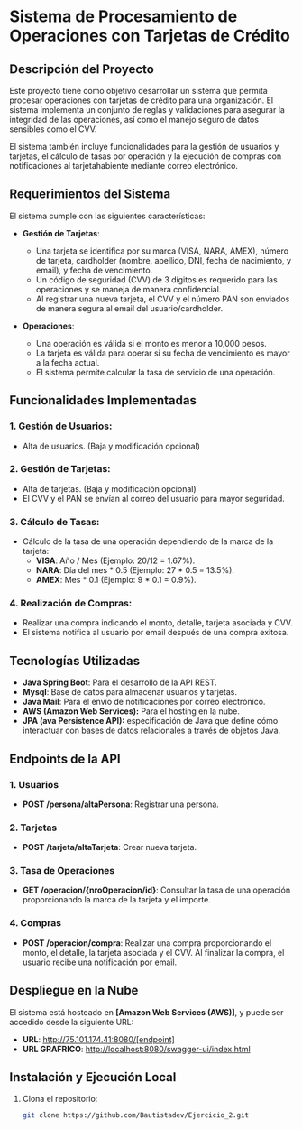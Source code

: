 # Sistema de Procesamiento de Operaciones con Tarjetas de Crédito

## Descripción del Proyecto

Este proyecto tiene como objetivo desarrollar un sistema que permita procesar operaciones con tarjetas de crédito para una organización. El sistema implementa un conjunto de reglas y validaciones para asegurar la integridad de las operaciones, así como el manejo seguro de datos sensibles como el CVV.

El sistema también incluye funcionalidades para la gestión de usuarios y tarjetas, el cálculo de tasas por operación y la ejecución de compras con notificaciones al tarjetahabiente mediante correo electrónico.

## Requerimientos del Sistema

El sistema cumple con las siguientes características:

- **Gestión de Tarjetas**:
    - Una tarjeta se identifica por su marca (VISA, NARA, AMEX), número de tarjeta, cardholder (nombre, apellido, DNI, fecha de nacimiento, y email), y fecha de vencimiento.
    - Un código de seguridad (CVV) de 3 dígitos es requerido para las operaciones y se maneja de manera confidencial.
    - Al registrar una nueva tarjeta, el CVV y el número PAN son enviados de manera segura al email del usuario/cardholder.

- **Operaciones**:
    - Una operación es válida si el monto es menor a 10,000 pesos.
    - La tarjeta es válida para operar si su fecha de vencimiento es mayor a la fecha actual.
    - El sistema permite calcular la tasa de servicio de una operación.

## Funcionalidades Implementadas

### 1. Gestión de Usuarios:
- Alta de usuarios. (Baja y modificación opcional)

### 2. Gestión de Tarjetas:
- Alta de tarjetas. (Baja y modificación opcional)
- El CVV y el PAN se envían al correo del usuario para mayor seguridad.

### 3. Cálculo de Tasas:
- Cálculo de la tasa de una operación dependiendo de la marca de la tarjeta:
    - **VISA**: Año / Mes (Ejemplo: 20/12 = 1.67%).
    - **NARA**: Día del mes * 0.5 (Ejemplo: 27 * 0.5 = 13.5%).
    - **AMEX**: Mes * 0.1 (Ejemplo: 9 * 0.1 = 0.9%).

### 4. Realización de Compras:
- Realizar una compra indicando el monto, detalle, tarjeta asociada y CVV.
- El sistema notifica al usuario por email después de una compra exitosa.

## Tecnologías Utilizadas

- **Java Spring Boot**: Para el desarrollo de la API REST.
- **Mysql**: Base de datos para almacenar usuarios y tarjetas.
- **Java Mail**: Para el envío de notificaciones por correo electrónico.
- **AWS (Amazon Web Services):** Para el hosting en la nube.
- **JPA (ava Persistence API):** especificación de Java que define cómo interactuar con bases de datos relacionales a través de objetos Java.

## Endpoints de la API

### 1. Usuarios
- **POST /persona/altaPersona**: Registrar una persona.

### 2. Tarjetas
- **POST /tarjeta/altaTarjeta**: Crear nueva tarjeta.

### 3. Tasa de Operaciones
- **GET /operacion/{nroOperacion/id}**: Consultar la tasa de una operación proporcionando la marca de la tarjeta y el importe.

### 4. Compras
- **POST /operacion/compra**: Realizar una compra proporcionando el monto, el detalle, la tarjeta asociada y el CVV. Al finalizar la compra, el usuario recibe una notificación por email.

## Despliegue en la Nube

El sistema está hosteado en **[Amazon Web Services (AWS)]**, y puede ser accedido desde la siguiente URL:

- **URL**: http://75.101.174.41:8080/[endpoint]
- **URL GRAFRICO**: [http://localhost:8080/swagger-ui/index.html](http://75.101.174.41:8080/swagger-ui/index.html)

## Instalación y Ejecución Local

1. Clona el repositorio:

   ```bash
   git clone https://github.com/Bautistadev/Ejercicio_2.git
   ```
